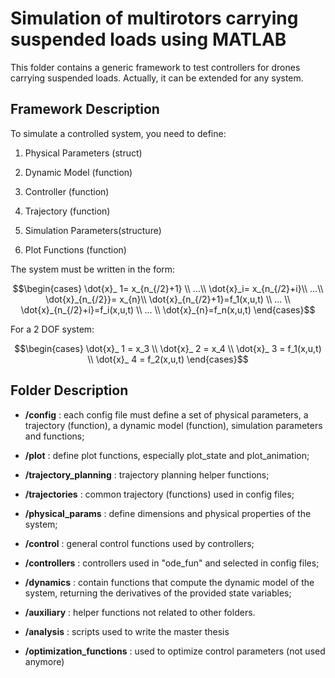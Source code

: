 # Simulation of multirotors carrying suspended loads using MATLAB

This folder contains a generic framework to test controllers for drones carrying suspended loads. Actually, it can be extended for any system.

## Framework Description

To simulate a controlled system, you need to define:

1) Physical Parameters (struct)

2) Dynamic Model (function)

3) Controller (function)

4) Trajectory (function)

5) Simulation Parameters(structure)

5) Plot Functions (function)

The system must be written in the form:

```math
\begin{cases}
\dot{x}_ 1= x_{n_{/2}+1} \\
...\\
\dot{x}_i= x_{n_{/2}+i}\\
...\\
\dot{x}_{n_{/2}}= x_{n}\\
\dot{x}_{n_{/2}+1}=f_1(x,u,t) \\
... \\
\dot{x}_{n_{/2}+i}=f_i(x,u,t) \\
... \\
\dot{x}_{n}=f_n(x,u,t) 
\end{cases}
```

For a 2 DOF system:

```math
\begin{cases}
\dot{x}_ 1 = x_3 \\
\dot{x}_ 2 = x_4 \\
\dot{x}_ 3 = f_1(x,u,t) \\
\dot{x}_ 4 = f_2(x,u,t)
\end{cases}
```

## Folder Description

* **/config** : each config file must define a set of physical parameters, a trajectory (function), a dynamic model (function), simulation parameters and functions;

* **/plot** : define plot functions, especially plot\_state and plot\_animation;

* **/trajectory_planning** : trajectory planning helper functions;

* **/trajectories** : common trajectory (functions) used in config files;

* **/physical_params** : define dimensions and physical properties of the system;

* **/control** : general control functions used by controllers;
 
* **/controllers** : controllers used in "ode\_fun" and selected in config files;

* **/dynamics** : contain functions that compute the dynamic model of the system, returning the derivatives of the provided state variables;

* **/auxiliary** : helper functions not related to other folders.

* **/analysis** : scripts used to write the master thesis

* **/optimization_functions** : used to optimize control parameters (not used anymore)
